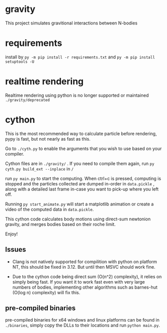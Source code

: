 # gravity

This project simulates gravitional interactions between N-bodies


# requirements

install by `py -m pip install -r requirements.txt` and `py -m pip install setuptools -U`

# realtime rendering

Realtime rendering using python is no longer supported or maintained `./gravity/deprecated`

# cython

This is the most recommended way to calculate particle before rendering, pypy is fast, but not nearly as fast as this.

Go to `./cyth.py` to enable the arguments that you wish to use based on your compiler.

Cython files are in `./gravity/` . If you need to compile them again, run `py cyth.py build_ext --inplace` in `/`

run `py main.py` to start the computing. When ctrl+c is pressed, computing is stopped and the particles collected are dumped in-order in `data.pickle` , along with a detailed last frame in-case you want to pick-up where you left off.

Running `py start_animate.py` will start a matplotlib animation or create a video of the computed data in `data.pickle`.

This cython code calculates body motions using direct-sum newtonion gravity, and merges bodies based on their roche limit.

Enjoy!

## Issues

* Clang is not natively supported for compilition with python on platform NT, this should be fixed in 3.12. But until then MSVC should work fine.

* Due to the cython code being direct sum (O(n^2) complexity), it relies on simply being fast. If you want it to work fast even with very large numbers of bodies, implementing other algorithms such as barnes-hut (O(log n) complexity) will fix this.

## pre-compiled binaries

pre-compiled binaries for x64 windows and linux platforms can be found in `./binaries`, simply copy the DLLs to their locations and run `python main.py`.